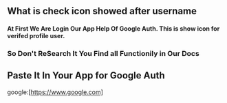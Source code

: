 ## What is check icon showed after username

#### At  First We Are Login Our App Help Of Google Auth. This is show icon for verifed profile user.

### So Don't ReSearch It You Find all Functionily in Our Docs

## Paste  It In Your App for Google Auth

google:[https://www.google.com]